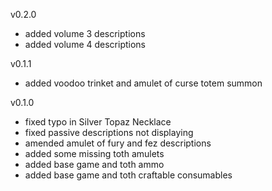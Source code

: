 v0.2.0

-   added volume 3 descriptions
-   added volume 4 descriptions

v0.1.1

-   added voodoo trinket and amulet of curse totem summon

v0.1.0

-   fixed typo in Silver Topaz Necklace
-   fixed passive descriptions not displaying
-   amended amulet of fury and fez descriptions
-   added some missing toth amulets
-   added base game and toth ammo
-   added base game and toth craftable consumables
